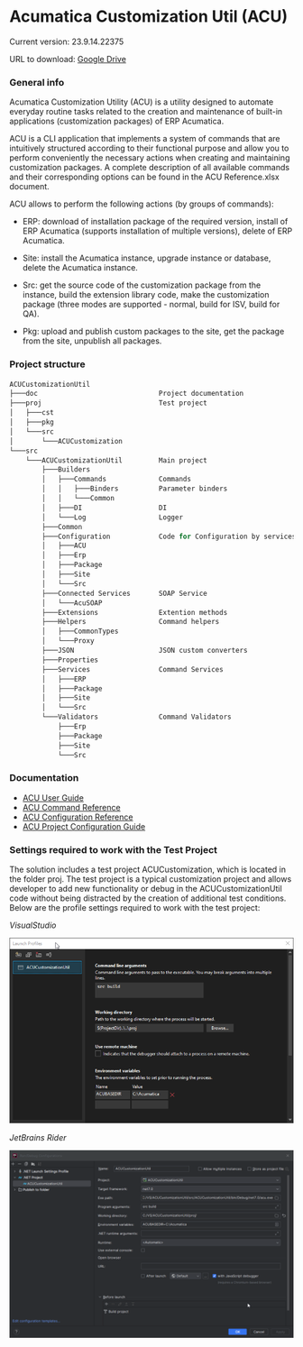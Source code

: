 # Acumatica Customization Util (ACU)

Current version: 23.9.14.22375

URL to download: [Google Drive](https://drive.google.com/drive/folders/1QjqkNyfYClzcSfF-rrH-ggONkiCaE4sj?usp=drive_link)
### General info
Acumatica Customization Utility (ACU) is a utility designed to automate everyday routine tasks related to the creation and maintenance of built-in applications (customization packages) of ERP Acumatica.

ACU is a CLI application that implements a system of commands that are intuitively structured according to their functional purpose and allow you to perform conveniently the necessary actions when creating and maintaining customization packages. A complete description of all available commands and their corresponding options can be found in the ACU Reference.xlsx document.

ACU allows to perform the following actions (by groups of commands):

* ERP: download of installation package of the required version, install of ERP Acumatica (supports installation of multiple versions), delete of ERP Acumatica.

* Site: install the Acumatica instance, upgrade instance or database, delete the Acumatica instance.

* Src: get the source code of the customization package from the instance, build the extension library code, make the customization package (three modes are supported - normal, build for ISV, build for QA).

* Pkg: upload and publish custom packages to the site, get the package from the site, unpublish all packages.

### Project structure
```powershell
ACUCustomizationUtil
├───doc                              Project documentation
├───proj                             Test project
│   ├───cst
│   ├───pkg
│   └───src
│       └───ACUCustomization
└───src
    └───ACUCustomizationUtil         Main project
        ├───Builders
        │   ├───Commands             Commands
        │   │   ├───Binders          Parameter binders
        │   │   └───Common
        │   ├───DI                   DI
        │   └───Log                  Logger
        ├───Common
        ├───Configuration            Code for Configuration by services
        │   ├───ACU
        │   ├───Erp
        │   ├───Package
        │   ├───Site
        │   └───Src
        ├───Connected Services       SOAP Service
        │   └───AcuSOAP
        ├───Extensions               Extention methods
        ├───Helpers                  Command helpers
        │   ├───CommonTypes
        │   └───Proxy
        ├───JSON                     JSON custom converters
        ├───Properties
        ├───Services                 Command Services
        │   ├───ERP
        │   ├───Package
        │   ├───Site
        │   └───Src
        └───Validators               Command Validators
            ├───Erp
            ├───Package
            ├───Site
            └───Src
```
### Documentation

 - [ACU User Guide](doc/ACUUserGuide.md)
 - [ACU Command Reference](doc/ACUCommandReference.md)
 - [ACU Configuration Reference](doc/ACUConfigurationReference.md)
 - [ACU Project Configuration Guide](doc/ACUProjectReference.md)

### Settings required to work with the Test Project
The solution includes a test project ACUCustomization, which is located in the folder proj.
The test project is a typical customization project and allows developer to add new functionality or debug in the ACUCustomizationUtil code without being distracted by the creation of additional test conditions.
Below are the profile settings required to work with the test project:

_VisualStudio_

![TestProjectVSSettings](doc/img/TestProjectVSSettings.png)

_JetBrains Rider_

![estProjectRiderSettings.png](doc/img/TestProjectRiderSettings.png)

